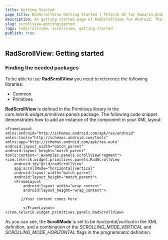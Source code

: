 ```yaml
---
title: Getting Started
page_title: RadScrollView Getting Started | Telerik UI for Xamarin.Android Documentation
description: An getting started page of RadScrollView for Android. This article provides the basics you need to know to be able to integrate the RadScrollView component into your Android app.
slug: scrollview-gettingstarted
tags: radscrollview, scrollview, getting started
publish: true
---  
```


## RadScrollView: Getting started
### Finding the needed packages
To be able to use **RadScrollView** you need to reference the following libraries:

- Common
- Primitives

**RadScrollView** is defined in the Primitives library in the _com.telerik.widget.primitives.panels_ package. The following code snippet demonstrates how to add an instance of the component in your XML layout:

    <FrameLayout xmlns:android="http://schemas.android.com/apk/res/android"
    xmlns:tools="http://schemas.android.com/tools"
    xmlns:app="http://schemas.android.com/apk/res-auto"
    android:layout_width="match_parent"
    android:layout_height="match_parent"
    tools:context=".examples.panels.ScrollViewFragment">
    <com.telerik.widget.primitives.panels.RadScrollView
        android:id="@+id/radScrollView"
        app:scrollMode="horizontal|vertical"
        android:layout_width="match_parent"
        android:layout_height="match_parent">
        <FrameLayout
            android:layout_width="wrap_content"
            android:layout_height="wrap_content">
           
           //Your content comes here
           
            </FrameLayout>
    </com.telerik.widget.primitives.panels.RadScrollView>
</FrameLayout>

As you can see, the **ScrollMode** is set to be _horizontal|vertical_ in the XML definition, and a combination of the _SCROLLING_MODE_VERTICAL_ and _SCROLLING_MODE_HORIZONTAL_ flags in the programmatic definition.
